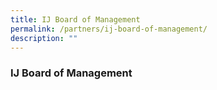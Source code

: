 ```yaml
---
title: IJ Board of Management
permalink: /partners/ij-board-of-management/
description: ""
---
```

### IJ Board of Management

